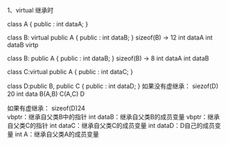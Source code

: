 1、virtual 继承时

class A
{
    public :
    int dataA;
}

class B: virtual public A
{
    public :
    int dataB;
}
sizeof(B)  -> 12 int dataA int dataB virtp

class B: public A
{
    public :
    int dataB;
}
sizeof(B)  -> 8 int dataA int dataB

class C:virtual public A
{
    public :
    int dataC;
}

class D:public B, public C
{
    public :
    int dataD;
}
如果没有虚继承：
siezof(D) 20  int data B(A,B) C(A,C) D

如果有虚继承：
sizeof(D)24  
vbptr：继承自父类B中的指针
int dataB：继承自父类B的成员变量
vbptr：继承自父类C的指针
int dataC：继承自父类C的成员变量
int dataD：D自己的成员变量
int A：继承自父类A的成员变量